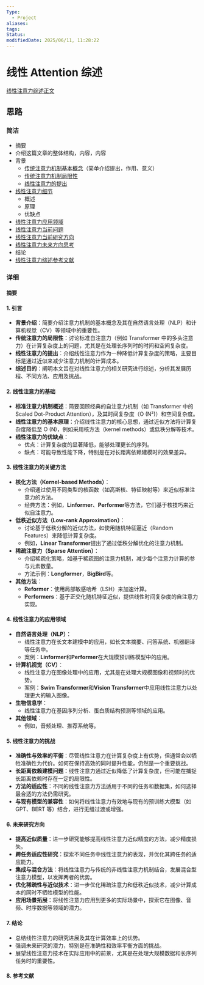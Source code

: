 ```yaml
---
Type:
  - Project
aliases: 
tags: 
Status: 
modifiedDate: 2025/06/11, 11:28:22
---
```


# 线性 Attention 综述

[线性注意力综述正文](线性注意力综述正文.md)

## 思路

### 简洁

- 摘要
- 介绍这篇文章的整体结构，内容，内容
- 背景
	- [传统注意力机制基本概念](传统注意力机制基本概念.md)（简单介绍提出，作用、意义）
	- [传统注意力机制局限性](传统注意力机制局限性.md)
	- [线性注意力的提出](线性注意力的提出.md)
- [线性注意力细节](线性注意力细节.md)
	- 概述
	- 原理
	- 优缺点
- [线性注意力应用领域](线性注意力应用领域.md)
- [线性注意力当前问题](线性注意力当前问题.md)
- [线性注意力当前研究方向](线性注意力当前研究方向.md)
- [线性注意力未来方向思考](线性注意力未来方向思考.md)
- 结论
- [线性注意力综述参考文献](线性注意力综述参考文献.md)

### 详细

#### 摘要

#### 1. **引言**

- **背景介绍**：简要介绍注意力机制的基本概念及其在自然语言处理（NLP）和计算机视觉（CV）等领域中的重要性。
- **传统注意力的局限性**：讨论标准自注意力（例如 Transformer 中的多头注意力）在计算复杂度上的问题，尤其是在处理长序列时的时间和空间复杂度。
- **线性注意力的提出**：介绍线性注意力作为一种降低计算复杂度的策略，主要目标是通过近似来减少注意力机制的计算成本。
- **综述目的**：阐明本文旨在对线性注意力的相关研究进行综述，分析其发展历程、不同方法、应用及挑战。

#### 2. **线性注意力的基础**

- **标准注意力机制概述**：简要回顾经典的自注意力机制（如 Transformer 中的 Scaled Dot-Product Attention），及其时间复杂度（O (N²)）和空间复杂度。
- **线性注意力的基本原理**：介绍线性注意力的核心思想，通过近似方法将计算复杂度降低至 O (N)，例如采用核方法（kernel methods）或低秩分解等技术。
- **线性注意力的优缺点**：
    - 优点：计算复杂度的显著降低，能够处理更长的序列。
    - 缺点：可能导致性能下降，特别是在对长距离依赖建模时的效果差异。

#### 3. **线性注意力的关键方法**

- **核化方法（Kernel-based Methods）**：
    - 介绍通过使用不同类型的核函数（如高斯核、特征映射等）来近似标准注意力的方法。
    - 经典方法：例如，**Linformer**、**Performer**等方法，它们基于核技巧来近似自注意力。
- **低秩近似方法（Low-rank Approximation）**：
    - 讨论基于低秩分解的近似方法，如使用随机特征逼近（Random Features）来降低计算复杂度。
    - 例如，**Linear Transformer**提出了通过低秩分解优化的注意力机制。
- **稀疏注意力（Sparse Attention）**：
    - 介绍稀疏化策略，如基于稀疏图的注意力机制，减少每个注意力计算的参与元素数量。
    - 方法示例：**Longformer**，**BigBird**等。
- **其他方法**：
    - **Reformer**：使用局部敏感哈希（LSH）来加速计算。
    - **Performers**：基于正交化随机特征近似，提供线性时间复杂度的自注意力实现。

#### 4. **线性注意力的应用领域**

- **自然语言处理（NLP）**：
    - 线性注意力在长文本建模中的应用，如长文本摘要、问答系统、机器翻译等任务中。
    - 案例：**Linformer**和**Performer**在大规模预训练模型中的应用。
- **计算机视觉（CV）**：
    - 线性注意力在图像处理中的应用，尤其是在处理大规模图像和视频时的优势。
    - 案例：**Swim Transformer**和**Vision Transformer**中应用线性注意力以处理更大的输入图像。
- **生物信息学**：
    - 线性注意力在基因序列分析、蛋白质结构预测等领域的应用。
- **其他领域**：
    - 例如，音频处理、推荐系统等。

#### 5. **线性注意力的挑战**

- **准确性与效率的平衡**：尽管线性注意力在计算复杂度上有优势，但通常会以牺牲准确性为代价。如何在保持高效的同时提升性能，仍然是一个重要挑战。
- **长距离依赖建模问题**：线性注意力通过近似降低了计算复杂度，但可能在捕捉长距离依赖时存在一定的局限性。
- **方法的适应性**：不同的线性注意力方法适用于不同的任务和数据集，如何选择最合适的方法仍需研究。
- **与现有模型的兼容性**：如何将线性注意力有效地与现有的预训练大模型（如 GPT、BERT 等）结合，进行无缝过渡或增强。

#### 6. **未来研究方向**

- **提高近似质量**：进一步研究能够提高线性注意力近似精度的方法，减少精度损失。
- **跨任务适应性研究**：探索不同任务中线性注意力的表现，并优化其跨任务的适应能力。
- **集成与混合方法**：将线性注意力与传统的非线性注意力机制结合，发展混合型注意力模型，以发挥两者的优势。
- **优化稀疏性与近似技术**：进一步优化稀疏注意力和低秩近似技术，减少计算成本的同时不牺牲模型的性能。
- **应用场景拓展**：将线性注意力应用到更多的实际场景中，探索它在图像、音频、时序数据等领域的潜力。

#### 7. **结论**

- 总结线性注意力的研究进展及其在计算效率上的优势。
- 强调未来研究的潜力，特别是在准确性和效率平衡方面的挑战。
- 展望线性注意力技术在实际应用中的前景，尤其是在处理大规模数据和长序列任务时的重要性。

#### 8. **参考文献**
